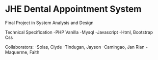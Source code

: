 # JHE Dental Appointment System

Final Project in System Analysis and Design

Technical Specification
-PHP Vanilla
-Mysql
-Javascript 
-Html, Bootstrap Css


Collaborators:
-Solas, Clyde
-Tindugan, Jayson
-Camingao, Jan Rian
-Maquerme, Faith
